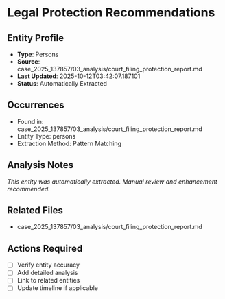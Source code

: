 # Legal Protection Recommendations

## Entity Profile
- **Type**: Persons
- **Source**: case_2025_137857/03_analysis/court_filing_protection_report.md
- **Last Updated**: 2025-10-12T03:42:07.187101
- **Status**: Automatically Extracted

## Occurrences
- Found in: case_2025_137857/03_analysis/court_filing_protection_report.md
- Entity Type: persons
- Extraction Method: Pattern Matching

## Analysis Notes
*This entity was automatically extracted. Manual review and enhancement recommended.*

## Related Files
- case_2025_137857/03_analysis/court_filing_protection_report.md

## Actions Required
- [ ] Verify entity accuracy
- [ ] Add detailed analysis
- [ ] Link to related entities
- [ ] Update timeline if applicable
